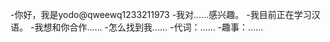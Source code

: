 -你好，我是yodo@qweewq1233211973
-我对……感兴趣。
-我目前正在学习汉语。
-我想和你合作……
-怎么找到我……
-代词：……
-趣事：……

<!---
qweewq1233211973/qweewq1233211973是一个特殊的存储库，因为它的'README. Mdmaw（这个文件）出现在您的GitHub配置文件中。
您可以单击预览链接查看更改。
--->
